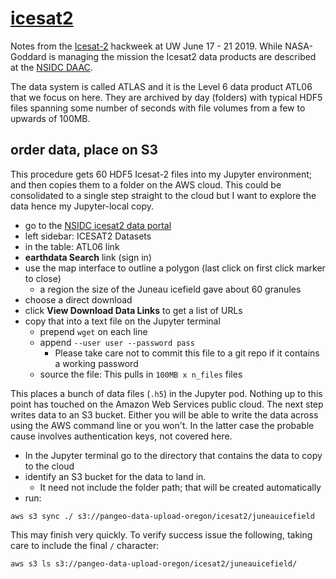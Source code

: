 # [icesat2](https://icesat-2.gsfc.nasa.gov)

Notes from the [Icesat-2](https://icesat-2.gsfc.nasa.gov) hackweek at UW June 17 - 21 2019. 
While NASA-Goddard is managing the mission the Icesat2 data products are
described at the [NSIDC DAAC](https://nsidc.org/data/icesat-2/products). 

The data system is called ATLAS and it is the Level 6 data product ATL06 that we focus on here. 
They are archived by day (folders) with typical HDF5 files spanning some number of seconds with 
file volumes from a few to upwards of 100MB.

## order data, place on S3 

This procedure gets 60 HDF5 Icesat-2 files into my Jupyter environment; and then copies them to a folder
on the AWS cloud. This could be consolidated to a single step straight to the cloud but I want to explore
the data hence my Jupyter-local copy. 

* go to the [NSIDC icesat2 data portal](https://nsidc.org/data/icesat-2/products)
* left sidebar: ICESAT2 Datasets
* in the table: ATL06 link
* **earthdata Search** link (sign in)
* use the map interface to outline a polygon (last click on first click marker to close)
  * a region the size of the Juneau icefield gave about 60 granules
* choose a direct download
* click **View Download Data Links** to get a list of URLs
* copy that into a text file on the Jupyter terminal
  * prepend `wget` on each line
  * append `--user user --password pass`
    * Please take care not to commit this file to a git repo if it contains a working password
  * source the file: This pulls in `100MB x n_files` files
  
This places a bunch of data files (`.h5`) in the Jupyter pod. Nothing up to this point has touched on the Amazon Web Services
public cloud. The next step writes data to an S3 bucket. Either you will be able to write the data across using the AWS
command line or you won't. In the latter case the probable cause involves authentication keys, not covered here. 

* In the Jupyter terminal go to the directory that contains the data to copy to the cloud
* identify an S3 bucket for the data to land in. 
  * It need not include the folder path; that will be created automatically
* run:

```
aws s3 sync ./ s3://pangeo-data-upload-oregon/icesat2/juneauicefield
```

This may finish very quickly. To verify success issue the following, taking care to include the final `/` character:

```
aws s3 ls s3://pangeo-data-upload-oregon/icesat2/juneauicefield/
```


